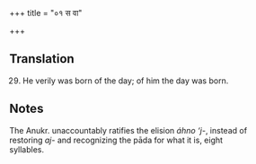 +++
title = "०१ स वा"

+++
## Translation
29. He verily was born of the day; of him the day was born.

## Notes
The Anukr. unaccountably ratifies the elision *áhno ‘j-*, instead of  
restoring *aj-* and recognizing the pāda for what it is, eight  
syllables.
